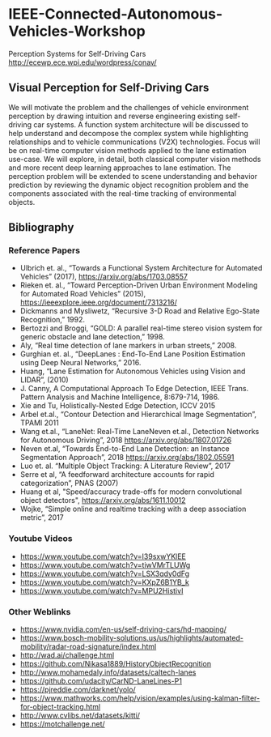 # IEEE-Connected-Autonomous-Vehicles-Workshop
Perception Systems for Self-Driving Cars
http://ecewp.ece.wpi.edu/wordpress/conav/

## Visual Perception for Self-Driving Cars

We will motivate the problem and the challenges of vehicle environment perception by drawing intuition and reverse engineering existing self-driving car systems. A function system architecture will be discussed to help understand and decompose the complex system while highlighting relationships and to vehicle communications (V2X) technologies. Focus will be on real-time computer vision methods applied to the lane estimation use-case. We will explore, in detail, both classical computer vision methods and more recent deep learning approaches to lane estimation. The perception problem will be extended to scene understanding and behavior prediction by reviewing the dynamic object recognition problem and the components associated with the real-time tracking of environmental objects.

## Bibliography

### Reference Papers
* Ulbrich et. al., “Towards a Functional System Architecture for Automated Vehicles” (2017), https://arxiv.org/abs/1703.08557  
* Rieken et. al., “Toward Perception-Driven Urban Environment Modeling for Automated Road Vehicles” (2015), https://ieeexplore.ieee.org/document/7313216/ 
* Dickmanns and Mysliwetz, “Recursive 3-D Road and Relative Ego-State Recognition,” 1992.
* Bertozzi and Broggi, “GOLD: A parallel real-time stereo vision system for generic obstacle and lane detection,” 1998.
* Aly, “Real time detection of lane markers in urban streets,” 2008.
* Gurghian et. al., “DeepLanes : End-To-End Lane Position Estimation using Deep Neural Networks,” 2016.
* Huang, “Lane Estimation for Autonomous Vehicles using Vision and LIDAR”, (2010)
* J. Canny, A Computational Approach To Edge Detection, IEEE Trans. Pattern Analysis and Machine Intelligence, 8:679-714, 1986. 
* Xie and Tu, Holistically-Nested Edge Detection, ICCV 2015
* Arbel et.al., “Contour Detection and Hierarchical Image Segmentation”, TPAMI 2011
* Wang et.al., “LaneNet: Real-Time LaneNeven et.al., Detection Networks for Autonomous Driving”, 2018 https://arxiv.org/abs/1807.01726
* Neven et.al, “Towards End-to-End Lane Detection: an Instance Segmentation Approach”, 2018 https://arxiv.org/abs/1802.05591 
* Luo et. al. “Multiple Object Tracking: A Literature Review”, 2017
* Serre et al, “A feedforward architecture accounts for rapid categorization”, PNAS (2007)
* Huang et al, "Speed/accuracy trade-offs for modern convolutional object detectors", https://arxiv.org/abs/1611.10012 
* Wojke, “Simple online and realtime tracking with a deep association metric”, 2017


### Youtube Videos
* https://www.youtube.com/watch?v=I39sxwYKlEE 
* https://www.youtube.com/watch?v=tiwVMrTLUWg
* https://www.youtube.com/watch?v=LSX3qdy0dFg 
* https://www.youtube.com/watch?v=KXpZ6B1YB_k 
* https://www.youtube.com/watch?v=MPU2HistivI 


### Other Weblinks
* https://www.nvidia.com/en-us/self-driving-cars/hd-mapping/ 
* https://www.bosch-mobility-solutions.us/us/highlights/automated-mobility/radar-road-signature/index.html 
* http://wad.ai/challenge.html 
* https://github.com/Nikasa1889/HistoryObjectRecognition 
* http://www.mohamedaly.info/datasets/caltech-lanes 
* https://github.com/udacity/CarND-LaneLines-P1  
* https://pjreddie.com/darknet/yolo/ 
* https://www.mathworks.com/help/vision/examples/using-kalman-filter-for-object-tracking.html 
* http://www.cvlibs.net/datasets/kitti/ 
* https://motchallenge.net/ 

